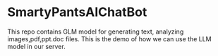 # SmartyPantsAIChatBot
This repo contains GLM model for generating text, analyzing images,pdf,ppt.doc files. This is the demo of how we can use the LLM model in our server.

